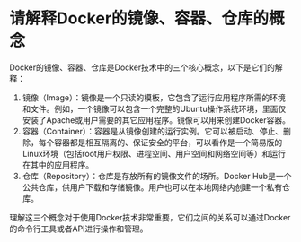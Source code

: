 # 请解释Docker的镜像、容器、仓库的概念

Docker的镜像、容器、仓库是Docker技术中的三个核心概念，以下是它们的解释：

1. 镜像（Image）：镜像是一个只读的模板，它包含了运行应用程序所需的环境和文件。例如，一个镜像可以包含一个完整的Ubuntu操作系统环境，里面仅安装了Apache或用户需要的其它应用程序。镜像可以用来创建Docker容器。
2. 容器（Container）：容器是从镜像创建的运行实例。它可以被启动、停止、删除，每个容器都是相互隔离的、保证安全的平台，可以看作是一个简易版的Linux环境（包括root用户权限、进程空间、用户空间和网络空间等）和运行在其中的应用程序。
3. 仓库（Repository）：仓库是存放所有的镜像文件的场所。Docker Hub是一个公共仓库，供用户下载和存储镜像。用户也可以在本地网络内创建一个私有仓库。

理解这三个概念对于使用Docker技术非常重要，它们之间的关系可以通过Docker的命令行工具或者API进行操作和管理。
